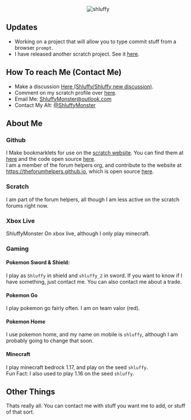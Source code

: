 <p align="center"> <img src="https://komarev.com/ghpvc/?username=shluffy&label=Profile%20views&color=0e75b6&style=flat" alt="shluffy" /> </p>

## Updates

- Working on a project that will allow you to type commit stuff from a browser `prompt`.
- I have released another scratch project. See it [here](https://scratch.mit.edu/projects/543331523/).

## How To reach Me (Contact Me)

- Make a discussion [Here (Shluffy/Shluffy new discussion)](https://github.com/shluffy/shluffy/discussions/new).
- Comment on my scratch profile over [here](https://scratch.mit.edu/users/dogsmakemehappy/).
- Email Me: ShluffyMonster@outlook.com
- Contact My Alt: [@ShluffyMonster](https://github.com/shluffymonster)

## About Me

### Github
I Make bookmarklets for use on the [scratch website](https://scratch.mit.edu). You can find them at [here](https://scratch-bookmarklets.github.io/bookmarklets.html) and the code open source [here](https://github.com/scratch-bookmarklets/scratch-bookmarklets.github.io/). <br>
I am a member of the forum helpers org, and contribute to the website at https://theforumhelpers.github.io, which is open source [here](https://github.com/theforumhelpers/theforumhelpers.github.io).

### Scratch
I am part of the forum helpers, all though I am less active on the scratch forums right now.

### Xbox Live
ShluffyMonster On xbox live, although I only play minecraft.

### Gaming

#### Pokemon Sword & Shield:
I play as `Shluffy` in shield and `shluffy_2` in sword. If you want to know if I have something, just contact me. You can also contact me about a trade.

#### Pokemon Go
I play pokemon go fairly often. I am on team valor (red).

#### Pokemon Home
I use pokemon home, and my name on mobile is `shluffy`, although I am probably going to change that soon.

#### Minecraft
I play minecraft bedrock 1.17, and play on the seed `shluffy`. <br>
Fun Fact: I also used to play 1.16 on the seed `shluffy`.

## Other Things
Thats really all. You can contact me with stuff you want me to add, or stuff of that sort.
